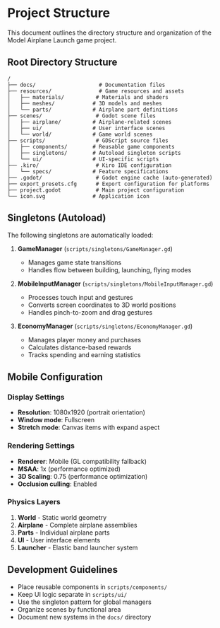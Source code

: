 # Project Structure

This document outlines the directory structure and organization of the Model Airplane Launch game project.

## Root Directory Structure

```
/
├── docs/                    # Documentation files
├── resources/               # Game resources and assets
│   ├── materials/          # Materials and shaders
│   ├── meshes/            # 3D models and meshes
│   └── parts/             # Airplane part definitions
├── scenes/                 # Godot scene files
│   ├── airplane/          # Airplane-related scenes
│   ├── ui/                # User interface scenes
│   └── world/             # Game world scenes
├── scripts/                # GDScript source files
│   ├── components/        # Reusable game components
│   ├── singletons/        # Autoload singleton scripts
│   └── ui/                # UI-specific scripts
├── .kiro/                  # Kiro IDE configuration
│   └── specs/             # Feature specifications
├── .godot/                 # Godot engine cache (auto-generated)
├── export_presets.cfg      # Export configuration for platforms
├── project.godot           # Main project configuration
└── icon.svg               # Application icon
```

## Singletons (Autoload)

The following singletons are automatically loaded:

1. **GameManager** (`scripts/singletons/GameManager.gd`)
   - Manages game state transitions
   - Handles flow between building, launching, flying modes

2. **MobileInputManager** (`scripts/singletons/MobileInputManager.gd`)
   - Processes touch input and gestures
   - Converts screen coordinates to 3D world positions
   - Handles pinch-to-zoom and drag gestures

3. **EconomyManager** (`scripts/singletons/EconomyManager.gd`)
   - Manages player money and purchases
   - Calculates distance-based rewards
   - Tracks spending and earning statistics

## Mobile Configuration

### Display Settings
- **Resolution**: 1080x1920 (portrait orientation)
- **Window mode**: Fullscreen
- **Stretch mode**: Canvas items with expand aspect

### Rendering Settings
- **Renderer**: Mobile (GL compatibility fallback)
- **MSAA**: 1x (performance optimized)
- **3D Scaling**: 0.75 (performance optimization)
- **Occlusion culling**: Enabled

### Physics Layers
1. **World** - Static world geometry
2. **Airplane** - Complete airplane assemblies
3. **Parts** - Individual airplane parts
4. **UI** - User interface elements
5. **Launcher** - Elastic band launcher system

## Development Guidelines

- Place reusable components in `scripts/components/`
- Keep UI logic separate in `scripts/ui/`
- Use the singleton pattern for global managers
- Organize scenes by functional area
- Document new systems in the `docs/` directory